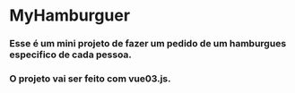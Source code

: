 # MyHamburguer
### Esse é um mini projeto de fazer um pedido de um hamburgues especifico de cada pessoa.
### O projeto vai ser feito com vue03.js.
### 
